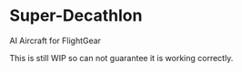# Super-Decathlon
AI Aircraft for FlightGear

This is still WIP so can not guarantee it is working correctly.
